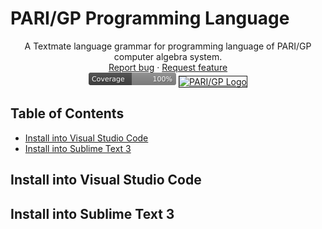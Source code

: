 <!-- markdownlint-disable MD033 -->
# PARI/GP Programming Language

<p align="center">
    A Textmate language grammar for programming language of PARI/GP computer algebra system.
    <br />
    <a href="https://github.com/piotr-semenov/parigp-lang/issues/new?labels=bug&assignees=piotr-semenov">Report bug</a>
    ·
    <a href="https://github.com/piotr-semenov/parigp-lang/issues/new?labels=enhancement">Request feature</a>
    <br />
    <img alt="Grammar Coverage" src="https://raw.githubusercontent.com/piotr-semenov/parigp-lang/main/images/coverage-badge.svg" height="20" />
    <a href="http://pari.math.u-bordeaux.fr/"><img alt="PARI/GP Logo" src="http://pari.math.u-bordeaux.fr/site_icons/PARI-GP-small.png" height="20" border="1" /></a>
</p>

## Table of Contents

- [Install into Visual Studio Code](#install-into-visual-studio-code)
- [Install into Sublime Text 3](#install-into-sublime-text-3)

## Install into Visual Studio Code

## Install into Sublime Text 3
